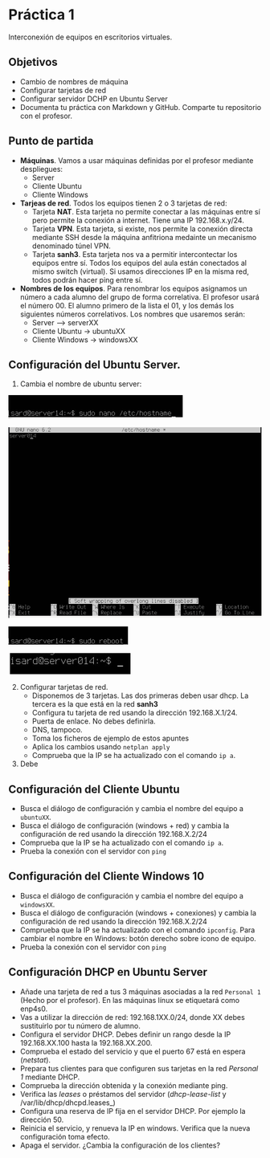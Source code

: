 # Práctica 1

Interconexión de equipos en escritorios virtuales.

## Objetivos

- Cambio de nombres de máquina
- Configurar tarjetas de red
- Configurar servidor DCHP en Ubuntu Server
- Documenta tu práctica con Markdown y GitHub. Comparte tu repositorio con el profesor.

## Punto de partida

- **Máquinas**. Vamos a usar máquinas definidas por el profesor mediante despliegues:
  - Server
  - Cliente Ubuntu
  - Cliente Windows
- **Tarjeas de red**. Todos los equipos tienen 2 o 3 tarjetas de red:
  - Tarjeta **NAT**. Esta tarjeta no permite conectar a las máquinas entre sí pero permite la conexión a internet. Tiene una IP 192.168.x.y/24.
  - Tarjeta **VPN**. Esta tarjeta, si existe, nos permite la conexión directa mediante SSH desde la máquina anfitriona medainte un mecanismo denominado túnel VPN.
  - Tarjeta **sanh3**. Esta tarjeta nos va a permitir intercontectar los equipos entre sí. Todos los equipos del aula están conectados al mismo switch (virtual). Si usamos direcciones IP en la misma red, todos podrán hacer ping entre sí.
- **Nombres de los equipos**. Para renombrar los equipos asignamos un número a cada alumno del grupo de forma correlativa. El profesor usará el número 00. El alumno primero de la lista el 01, y los demás los siguientes números correlativos. Los nombres que usaremos serán:
  - Server --> serverXX
  - Cliente Ubuntu -> ubuntuXX
  - Cliente Windows -> windowsXX

## Configuración del Ubuntu Server.

1. Cambia el nombre de ubuntu server:
  
  ![Captura de pantalla 1, ubuntu server](imagenes/Cap1UbuntuServer.png)

  ![Captura de pantalla 2, ubuntu server](imagenes/Cap2UbuntuServer.png)

  ![Captura de pantalla 3, ubuntu server](imagenes/Cap3UbuntuServer.png)

  ![Captura de pantalla 4, ubuntu server](imagenes/cap4UbuntuServer.png)
  
    

2. Configurar tarjetas de red.
   - Disponemos de 3 tarjetas. Las dos primeras deben usar dhcp. La tercera es la que está en la red **sanh3**
   - Configura tu tarjeta de red usando la dirección 192.168.X.1/24.
   - Puerta de enlace. No debes definirla.
   - DNS, tampoco.
   - Toma los ficheros de ejemplo de estos apuntes
   - Aplica los cambios usando `netplan apply`
   - Comprueba que la IP se ha actualizado con el comando `ip a`.
3. Debe


## Configuración del Cliente Ubuntu

- Busca el diálogo de configuración y cambia el nombre del equipo a `ubuntuXX`.
- Busca el diálogo de configuración (windows + red) y cambia la configuración de red usando la dirección 192.168.X.2/24
- Comprueba que la IP se ha actualizado con el comando `ip a`.
- Prueba la conexión con el servidor con `ping`

## Configuración del Cliente Windows 10

- Busca el diálogo de configuración y cambia el nombre del equipo a `windowsXX`.
- Busca el diálogo de configuración (windows + conexiones) y cambia la configuración de red usando la dirección 192.168.X.2/24
- Comprueba que la IP se ha actualizado con el comando `ipconfig`.
Para cambiar el nombre en Windows: botón derecho sobre icono de equipo.
- Prueba la conexión con el servidor con `ping`


## Configuración DHCP en Ubuntu Server

- Añade una tarjeta de red a tus 3 máquinas asociadas a la red `Personal 1` (Hecho por el profesor). En las máquinas línux se etiquetará como enp4s0.
- Vas a utilizar la dirección de red: 192.168.1XX.0/24, donde XX debes sustituirlo por tu número de alumno.
- Configura el servidor DHCP. Debes definir un rango desde la IP 192.168.XX.100 hasta la 192.168.XX.200.
- Comprueba el estado del servicio y que el puerto 67 está en espera (_netstat_).
- Prepara tus clientes para que configuren sus tarjetas en la red _Personal 1_ mediante DHCP.
- Comprueba la dirección obtenida y la conexión mediante ping.
- Verifica las _leases_ o préstamos del servidor (_dhcp-lease-list_ y /var/lib/dhcp/dhcpd.leases_)
- Configura una reserva de IP fija en el servidor DHCP. Por ejemplo la dirección 50.
- Reinicia el servicio, y renueva la IP en windows. Verifica que la nueva configuración toma efecto.
- Apaga el servidor. ¿Cambia la configuración de los clientes?
